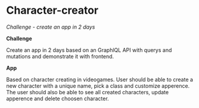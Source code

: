 ﻿# Character-creator
*Challenge - create an app in 2 days*




**Challenge**

Create an app in 2 days based on 
an GraphlQL API with querys and mutations 
and demonstrate it with frontend.




**App**

Based on character creating in videogames. 
User should be able to create a 
new character with a unique name, pick a class 
and customize apperence. The user should also be 
able to see all created characters, update apperence 
and delete choosen character. 


